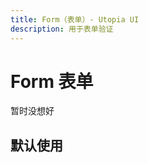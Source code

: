 ```yaml
---
title: Form（表单）- Utopia UI
description: 用于表单验证
---
```


# Form 表单

暂时没想好

## 默认使用

<preview path="../demo/UtpForm/Basic.vue" title="默认使用" description="From组件默认使用"></preview>